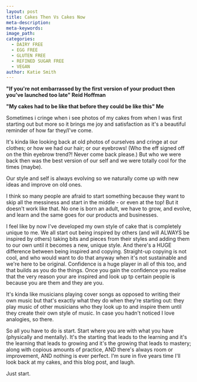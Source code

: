 ```yaml
---
layout: post
title: Cakes Then Vs Cakes Now
meta-description:
meta-keywords:
image_path:
categories:
  - DAIRY FREE
  - EGG FREE
  - GLUTEN FREE
  - REFINED SUGAR FREE
  - VEGAN
author: Katie Smith
---
```


**"If you're not embarrassed by the first version of your product then you've launched too late" Reid Hoffman**

**"My cakes had to be like that before they could be like this" Me**

Sometimes i cringe when i see photos of my cakes from when I was first starting out but more so it brings me joy and satisfaction as it's a beautiful reminder of how far they/I've come.

It's kinda like looking back at old photos of ourselves and cringe at our clothes; or how we had our hair; or our eyebrows\! (Who the eff signed off on the thin eyebrow trend?\! Never come back please.) But who we were back then was the best version of our self and we were totally cool for the times (maybe).

Our style and self is always evolving so we naturally come up with new ideas and improve on old ones.

I think so many people are afraid to start something because they want to skip all the messiness and start in the middle - or even at the top\! But it doesn't work like that. No one is born an adult, we have to grow, and evolve, and learn and the same goes for our products and businesses.

I feel like by now I've developed my own style of cake that is completely unique to me. We all start out being inspired by others (and will ALWAYS be inspired by others) taking bits and pieces from their styles and adding them to our own until it becomes a new, unique style. And there's a HUGE difference between being inspired and copying. Straight-up copying is not cool, and who would want to do that anyway when it's not sustainable and we're here to be original. Confidence is a huge player in all of this too, and that builds as you do the things. Once you gain the confidence you realise that the very reason your are inspired and look up tp certain people is because you are them and they are you.

It's kinda like musicians playing cover songs as opposed to writing their own music but that's exactly what they do when they're starting out: they play music of other musicians who they look up to and inspire them until they create their own style of music. In case you hadn't noticed I love analogies, so there.

So all you have to do is start. Start where you are with what you have (physically and mentally). It's the starting that leads to the learning and it's the learning that leads to growing and it's the growing that leads to mastery; along with copious amounts of practice, AND there's always room or improvement, AND nothing is ever perfect. I'm sure in five years time I'll look back at my cakes, and this blog post, and laugh.

Just start.